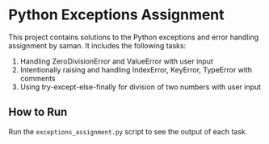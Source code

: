 # Python Exceptions Assignment

This project contains solutions to the Python exceptions and error handling assignment by saman. It includes the following tasks:

1. Handling ZeroDivisionError and ValueError with user input
2. Intentionally raising and handling IndexError, KeyError, TypeError with comments
3. Using try-except-else-finally for division of two numbers with user input

## How to Run

Run the `exceptions_assignment.py` script to see the output of each task.

